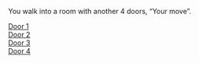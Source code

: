You walk into a room with another 4 doors, “Your move”. 

[Door 1](situtations/death-by-tim.md)  
[Door 2](geometry.md)  
[Door 3](good-end.md)  
[Door 4](situtations/death-by-hecper.md)  